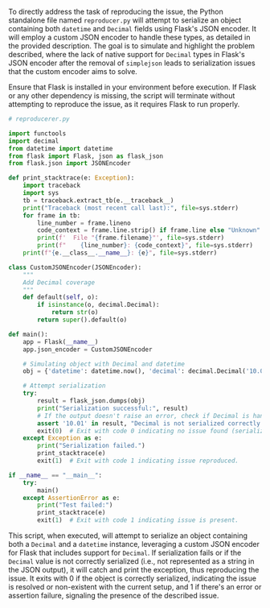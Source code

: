 To directly address the task of reproducing the issue, the Python standalone file named `reproducer.py` will attempt to serialize an object containing both `datetime` and `Decimal` fields using Flask's JSON encoder. It will employ a custom JSON encoder to handle these types, as detailed in the provided description. The goal is to simulate and highlight the problem described, where the lack of native support for `Decimal` types in Flask's JSON encoder after the removal of `simplejson` leads to serialization issues that the custom encoder aims to solve.

Ensure that Flask is installed in your environment before execution. If Flask or any other dependency is missing, the script will terminate without attempting to reproduce the issue, as it requires Flask to run properly.

```python
# reproducerer.py

import functools
import decimal
from datetime import datetime
from flask import Flask, json as flask_json
from flask.json import JSONEncoder

def print_stacktrace(e: Exception):
    import traceback
    import sys
    tb = traceback.extract_tb(e.__traceback__)
    print("Traceback (most recent call last):", file=sys.stderr)
    for frame in tb:
        line_number = frame.lineno
        code_context = frame.line.strip() if frame.line else "Unknown"
        print(f'  File "{frame.filename}"', file=sys.stderr)
        print(f"    {line_number}: {code_context}", file=sys.stderr)
    print(f"{e.__class__.__name__}: {e}", file=sys.stderr)

class CustomJSONEncoder(JSONEncoder):
    """
    Add Decimal coverage
    """
    def default(self, o):
        if isinstance(o, decimal.Decimal):
            return str(o)
        return super().default(o)

def main():
    app = Flask(__name__)
    app.json_encoder = CustomJSONEncoder

    # Simulating object with Decimal and datetime
    obj = {'datetime': datetime.now(), 'decimal': decimal.Decimal('10.01')}

    # Attempt serialization
    try:
        result = flask_json.dumps(obj)
        print("Serialization successful:", result)
        # If the output doesn't raise an error, check if Decimal is handled as expected
        assert '10.01' in result, "Decimal is not serialized correctly."
        exit(0)  # Exit with code 0 indicating no issue found (serialization successful).
    except Exception as e:
        print("Serialization failed.")
        print_stacktrace(e)
        exit(1)  # Exit with code 1 indicating issue reproduced.

if __name__ == "__main__":
    try:
        main()
    except AssertionError as e:
        print("Test failed:")
        print_stacktrace(e)
        exit(1)  # Exit with code 1 indicating issue is present.
```

This script, when executed, will attempt to serialize an object containing both a `Decimal` and a `datetime` instance, leveraging a custom JSON encoder for Flask that includes support for `Decimal`. If serialization fails or if the `Decimal` value is not correctly serialized (i.e., not represented as a string in the JSON output), it will catch and print the exception, thus reproducing the issue. It exits with 0 if the object is correctly serialized, indicating the issue is resolved or non-existent with the current setup, and 1 if there's an error or assertion failure, signaling the presence of the described issue.